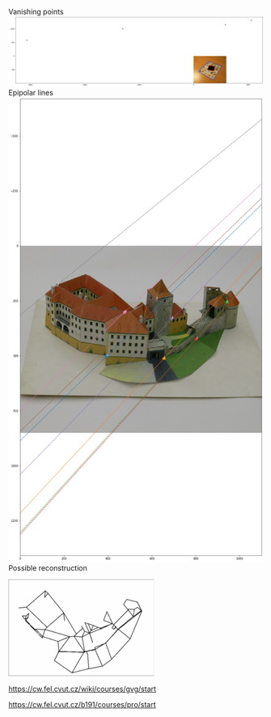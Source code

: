Vanishing points
![Vanishing points](results/lab3.png)
Epipolar lines
![Epipolar lines](results/lab4.png)
Possible reconstruction

![Possible reconstruction](results/projection.gif)

https://cw.fel.cvut.cz/wiki/courses/gvg/start

https://cw.fel.cvut.cz/b191/courses/pro/start
